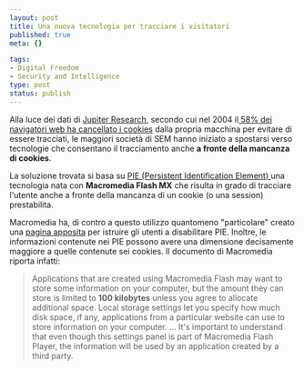 ```yaml
--- 
layout: post
title: Una nuova tecnologia per tracciare i visitatori
published: true
meta: {}

tags: 
- Digital Freedom
- Security and Intelligence
type: post
status: publish
---
```

Alla luce dei dati di <a href="http://www.jupitermedia.com/">Jupiter Research</a>, secondo cui nel 2004 il<a href="http://www.jupitermedia.com/corporate/releases/05.03.14-newjupresearch.html"> 58% dei navigatori web ha cancellato i cookies</a> dalla propria macchina per evitare di essere tracciati, le maggiori società di SEM hanno iniziato a spostarsi verso tecnologie che consentano il tracciamento anche <strong>a fronte della mancanza di cookies</strong>.

La soluzione trovata si basa su <a href="http://www.internetweek.com/showArticle.jhtml?articleID=160400749">PIE (Persistent Identification Element) </a>una tecnologia nata con <strong>Macromedia Flash MX</strong> che risulta in grado di tracciare l'utente anche a fronte della mancanza di un cookie (o una session) prestabilita.

Macromedia ha, di contro a questo utilizzo quantomeno "particolare" creato una <a href="http://www.macromedia.com/support/documentation/en/flashplayer/help/settings_manager.html">pagina apposita</a> per istruire gli utenti a disabilitare PIE.
Inoltre, le informazioni contenute nei PIE possono avere una dimensione decisamente maggiore a quelle contenute sei cookies. Il documento di Macromedia riporta infatti:

<blockquote>Applications that are created using Macromedia Flash may want to store some information on your computer, but the amount they can store is limited to <strong>100 kilobytes</strong> unless you agree to allocate additional space. Local storage settings let you specify how much disk space, if any, applications from a particular website can use to store information on your computer.
...
It's important to understand that even though this settings panel is part of Macromedia Flash Player, the information will be used by an application created by a third party.</blockquote>
 
